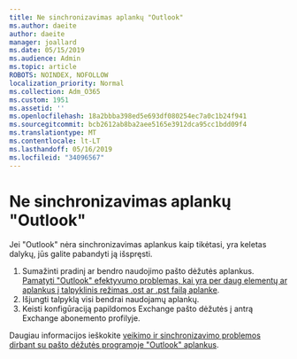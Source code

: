 ```yaml
---
title: Ne sinchronizavimas aplankų "Outlook"
ms.author: daeite
author: daeite
manager: joallard
ms.date: 05/15/2019
ms.audience: Admin
ms.topic: article
ROBOTS: NOINDEX, NOFOLLOW
localization_priority: Normal
ms.collection: Adm_O365
ms.custom: 1951
ms.assetid: ''
ms.openlocfilehash: 18a2bbba398ed5e693df080254ec7a0c1b24f941
ms.sourcegitcommit: bcb2612ab8ba2aee5165e3912dca95cc1bdd09f4
ms.translationtype: MT
ms.contentlocale: lt-LT
ms.lasthandoff: 05/16/2019
ms.locfileid: "34096567"
---
```

# <a name="outlook-not-synching-folders"></a>Ne sinchronizavimas aplankų "Outlook"

Jei "Outlook" nėra sinchronizavimas aplankus kaip tikėtasi, yra keletas dalykų, jūs galite pabandyti ją išspręsti.

1. Sumažinti pradinį ar bendro naudojimo pašto dėžutės aplankus. [Pamatyti "Outlook" efektyvumo problemas, kai yra per daug elementų ar aplankus į talpyklinis režimas .ost ar .pst failą aplanke](https://support.microsoft.com/help/2768656).
2. Išjungti talpyklą visi bendrai naudojamų aplankų.
3. Keisti konfigūraciją papildomos Exchange pašto dėžutės į antrą Exchange abonemento profilyje.
 
Daugiau informacijos ieškokite [veikimo ir sinchronizavimo problemos dirbant su pašto dėžutės programoje "Outlook" aplankus](https://support.microsoft.com/help/3115602).